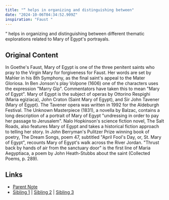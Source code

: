```yaml
---
title: "“ helps in organizing and distinguishing between"
date: "2024-10-06T04:34:52.909Z"
inspiration: "Faust "
---
```


“ helps in organizing and distinguishing between different thematic explorations related to Mary of Egypt's portrayals.

## Original Content

In Goethe's Faust, Mary of Egypt is one of the three penitent saints who pray to the Virgin Mary for forgiveness for Faust. Her words are set by Mahler in his 8th Symphony, as the final saint's appeal to the Mater Gloriosa.
In Ben Jonson's play Volpone (1606) one of the characters uses the expression "Marry Gip". Commentators have taken this to mean "Mary of Egypt".
Mary of Egypt is the subject of operas by Ottorino Respighi (Maria egiziaca), John Craton (Saint Mary of Egypt), and Sir John Tavener (Mary of Egypt). The Tavener opera was written in 1992 for the Aldeburgh Festival.
The Unknown Masterpiece (1831), a novella by Balzac, contains a long description of a portrait of Mary of Egypt "undressing in order to pay her passage to Jerusalem".
Nalo Hopkinson's science fiction novel, The Salt Roads, also features Mary of Egypt and takes a historical fiction approach to telling her story.
In John Berryman's Pulitzer Prize winning book of poetry, The Dream Songs, poem 47, subtitled "April Fool's Day, or, St. Mary of Egypt", recounts Mary of Egypt's walk across the River Jordan.
"Thrust back by hands of air from the sanctuary door" is the first line of Maria Aegyptiaca, a poem by John Heath-Stubbs about the saint (Collected Poems, p. 289).

## Links

- [Parent Note](/parent-note.md)
- [Sibling 1](/zettel1.md) | [Sibling 2](/zettel2.md) | [Sibling 3](/zettel3.md)
